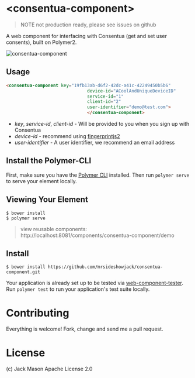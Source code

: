 <!-- [![Published on webcomponents.org](https://img.shields.io/badge/webcomponents.org-published-blue.svg)](https://www.webcomponents.org/element/mrsideshowjack/consentua-component) -->

# \<consentua-component\>

>NOTE not production ready, please see issues on github

A web component for interfacing with Consentua (get and set user consents), built on Polymer2.

![consentua-component](https://cl.ly/1N262o3R1l0H/Image%202017-10-27%20at%2012.18.38%20PM.png)

## Usage
<!--
```
<custom-element-demo>
  <template>
    <link rel="import" href="consentua-component.html">
  </template>
</custom-element-demo>
```
-->
```html
<consentua-component key="19fb13ab-d6f2-42dc-a41c-42249450b5b6"
                               device-id="ACoolAndUniqueDeviceID"
                               service-id="1"
                               client-id="2"
                               user-identifier="demo@test.com">
                               </consentua-component>
```
* *key*, *service-id*, *client-id* - Will be provided to you when you sign up with Consentua
* *device-id* - recommend using [fingerprintjs2](http://valve.github.io/fingerprintjs2/)
* *user-identifier* - A user identifier, we recommend an email address


## Install the Polymer-CLI

First, make sure you have the [Polymer CLI](https://www.npmjs.com/package/polymer-cli) installed. Then run `polymer serve` to serve your element locally.

## Viewing Your Element

```
$ bower install
$ polymer serve
```
>view reusable components: http://localhost:8081/components/consentua-component/demo

## Install

```
$ bower install https://github.com/mrsideshowjack/consentua-component.git
```

Your application is already set up to be tested via [web-component-tester](https://github.com/Polymer/web-component-tester). Run `polymer test` to run your application's test suite locally.


# Contributing
Everything is welcome! Fork, change and send me a pull request.

# License
(c) Jack Mason Apache License 2.0

